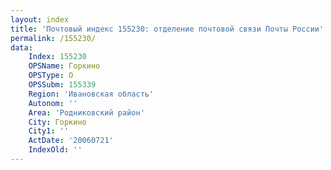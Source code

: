 ```yaml
---
layout: index
title: 'Почтовый индекс 155230: отделение почтовой связи Почты России'
permalink: /155230/
data:
    Index: 155230
    OPSName: Горкино
    OPSType: О
    OPSSubm: 155339
    Region: 'Ивановская область'
    Autonom: ''
    Area: 'Родниковский район'
    City: Горкино
    City1: ''
    ActDate: '20060721'
    IndexOld: ''
---
```

